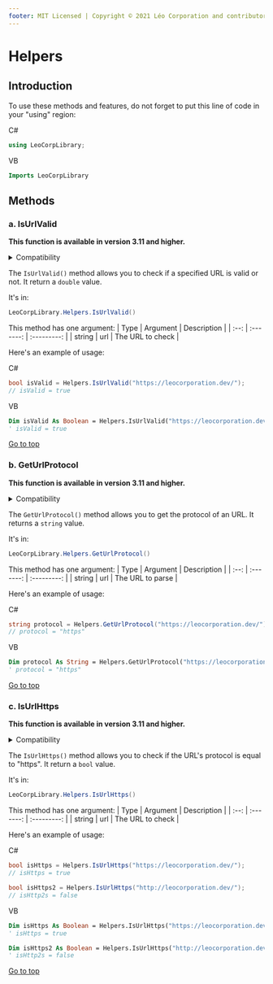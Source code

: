 ```yaml
---
footer: MIT Licensed | Copyright © 2021 Léo Corporation and contributors
---
```

# Helpers
## Introduction
To use these methods and features, do not forget to put this line of code in your "using" region:

C#
~~~ cs
using LeoCorpLibrary;
~~~
VB
~~~ vb
Imports LeoCorpLibrary
~~~
## Methods
### a. IsUrlValid
**This function is available in version 3.11 and higher.**

<details>
<summary>Compatibility</summary>

| Framework | LeoCorpLibrary | LeoCorpLibrary.Core |
| :-------: | :------------: | :-----------------: |
| .NET 5 | ✔ | ✔ |
| .NET Core 3.1 | ✔ | ✔ |
| .NET Framework 4.7.2 | ✔ | ✔ |
| .NET Framework 4.5 | ❌ | ✔ |

</details>

The `IsUrlValid()` method allows you to check if a specified URL is valid or not. It return a `double` value.

It's in:
~~~ cs
LeoCorpLibrary.Helpers.IsUrlValid()
~~~
This method has one argument:
| Type | Argument | Description | 
| :--: | :-------: | :---------: |
| string | url | The URL to check |

Here's an example of usage:

C#
~~~ cs
bool isValid = Helpers.IsUrlValid("https://leocorporation.dev/");
// isValid = true
~~~
VB
~~~ vb
Dim isValid As Boolean = Helpers.IsUrlValid("https://leocorporation.dev/")
' isValid = true
~~~
[Go to top](#helpers)

### b. GetUrlProtocol
**This function is available in version 3.11 and higher.**

<details>
<summary>Compatibility</summary>

| Framework | LeoCorpLibrary | LeoCorpLibrary.Core |
| :-------: | :------------: | :-----------------: |
| .NET 5 | ✔ | ✔ |
| .NET Core 3.1 | ✔ | ✔ |
| .NET Framework 4.7.2 | ✔ | ✔ |
| .NET Framework 4.5 | ❌ | ✔ |

</details>

The `GetUrlProtocol()` method allows you to get the protocol of an URL. It returns a `string` value.

It's in:
~~~ cs
LeoCorpLibrary.Helpers.GetUrlProtocol()
~~~
This method has one argument:
| Type | Argument | Description | 
| :--: | :-------: | :---------: |
| string | url | The URL to parse |

Here's an example of usage:

C#
~~~ cs
string protocol = Helpers.GetUrlProtocol("https://leocorporation.dev/");
// protocol = "https"
~~~
VB
~~~ vb
Dim protocol As String = Helpers.GetUrlProtocol("https://leocorporation.dev/")
' protocol = "https"
~~~
[Go to top](#helpers)

### c. IsUrlHttps
**This function is available in version 3.11 and higher.**

<details>
<summary>Compatibility</summary>

| Framework | LeoCorpLibrary | LeoCorpLibrary.Core |
| :-------: | :------------: | :-----------------: |
| .NET 5 | ✔ | ✔ |
| .NET Core 3.1 | ✔ | ✔ |
| .NET Framework 4.7.2 | ✔ | ✔ |
| .NET Framework 4.5 | ❌ | ✔ |

</details>

The `IsUrlHttps()` method allows you to check if the URL's protocol is equal to "https". It return a `bool` value.

It's in:
~~~ cs
LeoCorpLibrary.Helpers.IsUrlHttps()
~~~
This method has one argument:
| Type | Argument | Description | 
| :--: | :-------: | :---------: |
| string | url | The URL to check |

Here's an example of usage:

C#
~~~ cs
bool isHttps = Helpers.IsUrlHttps("https://leocorporation.dev/");
// isHttps = true

bool isHttps2 = Helpers.IsUrlHttps("http://leocorporation.dev/");
// isHttp2s = false
~~~
VB
~~~ vb
Dim isHttps As Boolean = Helpers.IsUrlHttps("https://leocorporation.dev/")
' isHttps = true

Dim isHttps2 As Boolean = Helpers.IsUrlHttps("http://leocorporation.dev/")
' isHttp2s = false
~~~
[Go to top](#helpers)